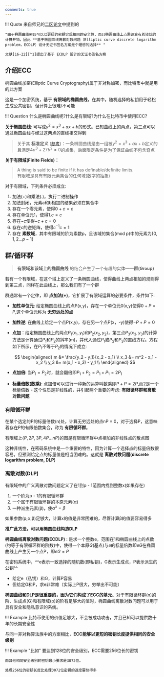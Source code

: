 ```yaml
---
comments: true
---
```


!!! Quote
    来自师兄的[二区论文](https://www.sciencedirect.com/science/article/pii/S0142061524000103)中提到的

    "由于椭圆曲线密码可以以更短的密钥实现相同的安全性，而且椭圆曲线上点乘运算有着较低的计算开销，因此 **基于椭圆曲线离散对数问题（Elliptic curve discrete logarithm problem，ECDLP）设计无证书签名方案是个理想的选择** "

    文献[16-22][^1]提出了基于 ECDLP 设计的无证书签名方案

[^1]: [16] LIU J, WANG L, YU Y. Improved security of a pairing-free certificateless aggregate signature in healthcare wireless medical sensor networks[J]. IEEE Internet of Things Journal, 2020, 7(6): 5256-5266. <br><br>[17] GONG Z, GAO T, GUO N. PCAS: cryptanalysis and improvement of pairing-free certificateless aggregate signature scheme with conditional privacy-preserving for VANETs[J]. Ad Hoc Networks, 2023, 144: 103134. <br><br>[18] THUMBUR G, RAO G S, REDDY P V, et al. Efficient and secure certificateless aggregate signature-based authentication scheme for vehicular ad hoc networks[J]. IEEE Internet of Things Journal, 2020, 8(3): 1908-1920.<br><br> [19] GAYATHRI N B, THUMBUR G, REDDY P V, et al. Efficient pairing-free certificateless authentication scheme with batch verification for vehicular ad-hoc networks[J]. IEEE Access, 2018, 6: 31808-31819.<br><br> [20] KAMIL I A, OGUNDOYIN S O. An improved certificateless aggregate signature scheme without bilinear pairings for vehicular ad hoc networks[J]. Journal of Information Security and Applications, 2019, 44: 184-200.<br><br>[21] CHEN Y, CHEN J. CPP-CLAS: efficient and conditional privacy-preserving certificateless aggregate signature scheme for VANETs[J]. IEEE Internet of Things Journal, 2021, 9(12): 10354-10365. <br><br>[22] 徐贵双, 殷新春. 车载自组网无证书条件隐私保护认 证方案[J/OL].计算机应用: 1-12[2023-06-03]. http:// kns.cnki.net/kcms/detail/51.1307.TP.20230223.1512.014. html. XU GUISHUANG, YIN XINCHUN. Certificateless conditional privacy-preserving authentication scheme for VANET[J/OL]. Journal of Computer Applications: 1-12[2023-06-03]. http://kns.cnki.net/kcms/detail/51.1307. TP.20230223.1512.014.html(in Chinese).

## 介绍ECC

椭圆曲线加密(Elliptic Curve Cryptography)属于非对称加密，而比特币中就是用的此方案

这是一个加密系统，基于 **有限域的椭圆曲线**，在其中，随机选择的私钥用于轻松生成公共密钥，但计算上很难/不可能

!!! Question
    什么是椭圆曲线呢?什么是有限域?为什么在比特币中使用ECC?

**关于椭圆曲线**: 可写成$y^2 = x^3 + ax + b$的形式。已知曲线上的两点，第三点可以通过椭圆曲线与经过这两点的直线相交得到

> 关于其 **标准定义** ([参考](https://mathworld.wolfram.com/EllipticCurve.html))：一条椭圆曲线是由一组被$y^2 = x^3 + ax + b$定义的且满足$4a^3 + 27b^2 \neq 0$的点集，后面限定条件是为了保证曲线不包含奇点

**关于有限域(Finite Fields)：** 

> A thing is said to be finite if it has definable/definite limits. <br>
> 有限域是具有有限元素集合的任何域(数字的抽象)

对于有限域，下列条件必须成立: 

1. 加法(+)和乘法(.)，执行二进制操作
2. 加法封闭，元素a和b相加的结果必须在集合中
3. 存在一个零元素，使得$0 + c = c$
4. 存在单位元1，使得$1.c = c$
5. 存在$-c$使得$-c + c = 0$
6. 存在$c$的逆矩阵，使得$c^{-1}c = 1$
7. 存在 **素数域**，其中有限域的阶为素数p，且该域的集合(mod p)中的元素为$\{0,1,2...p-1\}$

## 群/循环群

> **有限域和该域上的椭圆曲线** 的结合产生了一个有趣的实体——**群(Group)**

若有一个有限域，在这个域上定义了一条椭圆曲线，使得曲线上两点相加的规则得到第三点，同样在此曲线上，那么我们有了一个群

群通常有一个定律，即 **点加法(+)**，它扩展了有限域运算的必要条件，条件如下: 

- **加性单位元**: 给定椭圆曲线上的点P(x,y)，存在一个单位元0(x,y)使得$0 + P = P$,这个单位元称为 **无穷远处的点**
- **加性逆**: 在曲线上给定一个点P(x,y)，存在另一个点P(x，-y)使得$-P + P = 0$
- **点加**：给定椭圆曲线上的两点$P_1(x_1,y_1)$和$P_2(x_2,y_2)$，第三点$P_3(x_3, y_3)$的计算方法是计算通过$P_1$和$P_2$的斜率(m)，并代入通过$P_1$或$P_2$和$P_3$的直线方程。方程如下所示，在$P_1$不等于$P_2$的情况下成立: 
    
    $$
    \begin{aligned}
    m &= \frac{y_2 - y_1}{x_2 - x_1} \\
    x_3 &= m^2 - x_1 - x_2 \\
    y_3 &= m(x_1 - x_3) - y_1 \\
    \end{aligned}
    $$

- **点加倍**: 当$P_1 = P_2$时，就会翻倍即$P_1 + P_2 = P_1 + P_1 = 2P_1$ 
- **标量倍数(数乘)**: 点加倍可以进行一种新的运算叫数乘即$P+P=2P$,而2是一个标量倍数
      - 这个性质是非线性的，并引起两个重要的考虑: **有限循环群和离散对数问题**

### 有限循环群

在某个选定的P的标量倍数(n)处，计算无穷远处的点nP = 0，对于选择P，这意味着存在P的有限倍数集合，称为 **有限循环群**。

有限域上$\{P, 2P, 3P, 4P...nP\}$的图是有限循环群中点相加的非线性点的散点图

这种非线性，在密码系统中是一个重要的特性，因为计算一个选择点的标量倍数很容易，但预测给定点的标量值是相当困难的。这就是 **离散对数问题(discrete logarithm problem, DLP)**

### 离散对数(DLP)

有限域中的广义离散对数问题定义了在1到p - 1范围内找到整数x(如果存在)

1. 一个阶为p - 1的有限循环群
2. 一个属于有限循环群的本原元素(α)
3. 一种派生元素(β)，使$α^x = β$

如果参数(p,α,β)足够大，计算x的值是非常困难的，尽管计算β的值要容易得多

**推广此方法，可以用椭圆曲线构造DLP**

**椭圆曲线离散对数问题(ECDLP)** : 是求一个整数e，范围在1和椭圆曲线上的点数(约等于有限循环群的阶数)中，使得一个本原$G$(基点)与$e$的标量倍数即$eG$在椭圆曲线上产生另一个点P，即$eG = P$

在密码系统中，^^e表示一致选择的随机数(即私钥)，G表示生成点，P表示派生的公钥^^

- 给定e（私钥）和G，计算P容易
- 但给定G和P，求e非常难（实际上P很大，穷举出不可能）

**椭圆曲线和DLP是很重要的，因为它们构成了ECC的基元**。对于有限循环群(n)的阶、生成点(G)和有限域(p)的阶有足够大的值时，椭圆曲线离散对数问题可以用于具有安全和隐私意识的系统。

!!! Example 
    比特币使用的价值足够大，不会被成功攻击，并且已知可以提供数十年的长期安全性

与同一非对称算法族中的方案相比，**ECC能够以更短的密钥长度提供相同的安全级别**

!!! Example "比如"
    要达到128位的安全级别，ECC需要256位长的密钥
    
    而其他相同安全级别的密钥最小要求是3072位。
    
    处理256位的密钥长度比处理3072位密钥的速度要快得多


